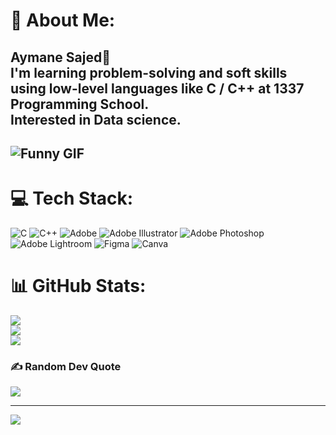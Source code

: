 # 💫 About Me:
<h2>Aymane Sajed💫<br>I'm learning problem-solving and soft skills using low-level languages like C / C++ at 1337 Programming School.<br>Interested in Data science.<h2>
  
![Funny GIF](https://media.giphy.com/media/u2LJ0n4lx6jF6/giphy.gif?cid=ecf05e47dgs4ns7rax17wfzw4acxncgji8kaxmc3imnul5jc&ep=v1_gifs_search&rid=giphy.gif&ct=g)

# 💻 Tech Stack:
![C](https://img.shields.io/badge/c-%2300599C.svg?style=for-the-badge&logo=c&logoColor=white) ![C++](https://img.shields.io/badge/c++-%2300599C.svg?style=for-the-badge&logo=c%2B%2B&logoColor=white) ![Adobe](https://img.shields.io/badge/adobe-%23FF0000.svg?style=for-the-badge&logo=adobe&logoColor=white) ![Adobe Illustrator](https://img.shields.io/badge/adobe%20illustrator-%23FF9A00.svg?style=for-the-badge&logo=adobe%20illustrator&logoColor=white) ![Adobe Photoshop](https://img.shields.io/badge/adobe%20photoshop-%2331A8FF.svg?style=for-the-badge&logo=adobe%20photoshop&logoColor=white) ![Adobe Lightroom](https://img.shields.io/badge/Adobe%20Lightroom-31A8FF.svg?style=for-the-badge&logo=Adobe%20Lightroom&logoColor=white) ![Figma](https://img.shields.io/badge/figma-%23F24E1E.svg?style=for-the-badge&logo=figma&logoColor=white) ![Canva](https://img.shields.io/badge/Canva-%2300C4CC.svg?style=for-the-badge&logo=Canva&logoColor=white)
# 📊 GitHub Stats:
![](https://github-readme-stats.vercel.app/api?username=aymanesaj&theme=monokai&hide_border=false&include_all_commits=false&count_private=true)<br/>
![](https://github-readme-streak-stats.herokuapp.com/?user=aymanesaj&theme=monokai&hide_border=false)<br/>
![](https://github-readme-stats.vercel.app/api/top-langs/?username=aymanesaj&theme=monokai&hide_border=false&include_all_commits=false&count_private=true&layout=compact)

### ✍️ Random Dev Quote
![](https://quotes-github-readme.vercel.app/api?type=vetical&theme=tokyonight)

---
[![](https://visitcount.itsvg.in/api?id=aymanesaj&icon=0&color=0)](https://visitcount.itsvg.in)

<!-- Proudly created with GPRM ( https://gprm.itsvg.in ) -->
